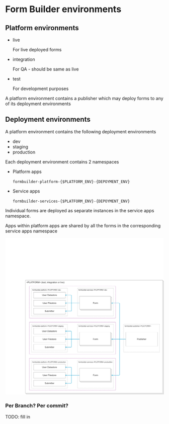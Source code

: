 # Form Builder environments

## Platform environments

- live

  For live deployed forms
- integration

  For QA - should be same as live
- test

  For development purposes

A platform environment contains a publisher which may deploy forms to any of its deployment environments

## Deployment environments

A platform environment contains the following deployment environments

- dev
- staging
- production

Each deployment environment contains 2 namespaces

- Platform apps

  `formbuilder-platform-{$PLATFORM_ENV}-{DEPOYMENT_ENV}`
- Service apps

  `formbuilder-services-{$PLATFORM_ENV}-{DEPOYMENT_ENV}`

Individual forms are deployed as separate instances in the service apps namespace.

Apps within platform apps are shared by all the forms in the corresponding service apps namespace

[![Form Builder environments overview](images/fb-platform-environment-overview.png)](images/fb-platform-environment-overview.png)

### Per Branch? Per commit?

TODO: fill in
